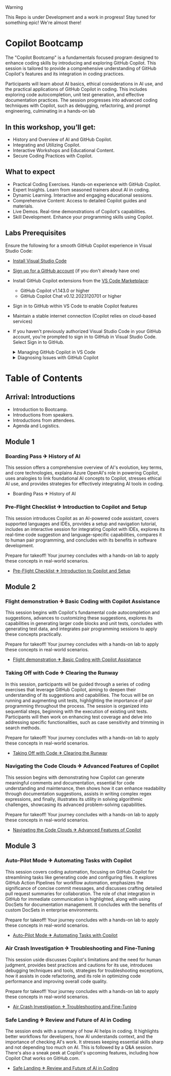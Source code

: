 #
> [!WARNING]  
> This Repo is under Development and a work in progress! Stay tuned for something epic! We're almost there!

# Copilot Bootcamp
The "Copilot Bootcamp" is a fundamentals focused program designed to enhance coding skills by introducing and exploring GitHub Copilot. This session is tailored to provide a comprehensive understanding of GitHub Copilot's features and its integration in coding practices.

Participants will learn about AI basics, ethical considerations in AI use, and the practical applications of GitHub Copilot in coding. This includes exploring code autocompletion, unit test generation, and effective documentation practices. The session progresses into advanced coding techniques with Copilot, such as debugging, refactoring, and prompt engineering, culminating in a hands-on lab

## In this workshop, you’ll get:
- History and Overview of AI and GitHub Copilot.
- Integrating and Utilizing Copilot.
- Interactive Workshops and Educational Content.
- Secure Coding Practices with Copilot.

## What to expect 
- Practical Coding Exercises. Hands-on experience with GitHub Copilot.
- Expert Insights. Learn from seasoned trainers about AI in coding.
- Dynamic Learning. Interactive and engaging educational sessions.
- Comprehensive Content: Access to detailed Copilot guides and materials.
- Live Demos. Real-time demonstrations of Copilot's capabilities.
- Skill Development. Enhance your programming skills using Copilot.


## Labs Prerequisites
Ensure the following for a smooth GitHub Copilot experience in Visual Studio Code:

- [Install Visual Studio Code](https://code.visualstudio.com/)
- [Sign up for a GitHub account](https://github.com/) (if you don't already have one)
- Install GitHub Copilot extensions from the [VS Code Marketplace](https://marketplace.visualstudio.com/):
  - GitHub Copilot v1.143.0 or higher
  - GitHub Copilot Chat v0.12.2023120701 or higher
- Sign in to GitHub within VS Code to enable Copilot features
- Maintain a stable internet connection (Copilot relies on cloud-based services)
- If you haven't previously authorized Visual Studio Code in your GitHub account, you're prompted to sign in to GitHub in Visual Studio Code. Select Sign in to GitHub.

  <details>
  <summary>Managing GitHub Copilot in VS Code</summary>

  - The Copilot Status Menu, located in the bottom panel of the Visual Studio Code window, allows you to enable or disable GitHub Copilot.
  - You can choose to disable suggestions globally (`Disable Globally`), or for the language of the file you're currently editing (`Disable for LANGUAGE`).

  </details>

  <details>
  <summary>Diagnosing Issues with GitHub Copilot</summary>

  - Log files, stored in the standard location for Visual Studio Code extensions, can help diagnose connection issues.
  - To access these logs, open the Command Palette (Shift+Command+P for Mac, Ctrl+Shift+P for Windows/Linux), type `Diagnostics`, and select `GitHub Copilot: Collect Diagnostics`.

  </details>

# Table of Contents

## Arrival: Introductions
- Introduction to Bootcamp.
- Introductions from speakers.
- Introductions from attendees.
- Agenda and Logistics.

## Module 1
### Boarding Pass ✈ History of AI
This session offers a comprehensive overview of AI's evolution, key terms, and core technologies, explains Azure OpenAI's role in powering Copilot, uses analogies to link foundational AI concepts to Copilot, stresses ethical AI use, and provides strategies for effectively integrating AI tools in coding.
- Boarding Pass ✈ History of AI

### Pre-Flight Checklist ✈ Introduction to Copilot and Setup
This session introduces Copilot as an AI-powered code assistant, covers supported languages and IDEs, provides a setup and navigation tutorial, includes an interactive session for integrating Copilot with IDEs, explores its real-time code suggestion and language-specific capabilities, compares it to human pair programming, and concludes with its benefits in software development.

Prepare for takeoff! Your journey concludes with a hands-on lab to apply these concepts in real-world scenarios.
- [Pre-Flight Checklist ✈ Introduction to Copilot and Setup](#)

## Module 2
### Flight demonstration ✈ Basic Coding with Copilot Assistance
This session begins with Copilot's fundamental code autocompletion and suggestions, advances to customizing these suggestions, explores its capabilities in generating larger code blocks and unit tests, concludes with generating test data, and integrates pair programming sessions to apply these concepts practically.

Prepare for takeoff! Your journey concludes with a hands-on lab to apply these concepts in real-world scenarios.
- [Flight demonstration ✈ Basic Coding with Copilot Assistance](#)

### Taking Off with Code ✈ Clearing the Runway
In this session, participants will be guided through a series of coding exercises that leverage GitHub Copilot, aiming to deepen their understanding of its suggestions and capabilities. The focus will be on running and augmenting unit tests, highlighting the importance of pair programming throughout the process. The session is organized into sequential steps, beginning with the execution of existing unit tests. Participants will then work on enhancing test coverage and delve into addressing specific functionalities, such as case sensitivity and trimming in search methods.

Prepare for takeoff! Your journey concludes with a hands-on lab to apply these concepts in real-world scenarios.
- [Taking Off with Code ✈ Clearing the Runway](#)


### Navigating the Code Clouds ✈ Advanced Features of Copilot
This session begins with demonstrating how Copilot can generate meaningful comments and documentation, essential for code understanding and maintenance, then shows how it can enhance readability through documentation suggestions, assists in writing complex regex expressions, and finally, illustrates its utility in solving algorithmic challenges, showcasing its advanced problem-solving capabilities.

Prepare for takeoff! Your journey concludes with a hands-on lab to apply these concepts in real-world scenarios.
- [Navigating the Code Clouds ✈ Advanced Features of Copilot](#)

## Module 3
### Auto-Pilot Mode ✈ Automating Tasks with Copilot
This session covers coding automation, focusing on GitHub Copilot for streamlining tasks like generating code and configuring files. It explores GitHub Action Pipelines for workflow automation, emphasizes the significance of concise commit messages, and discusses crafting detailed pull request summaries for collaboration. The role of chat integration in GitHub for immediate communication is highlighted, along with using DocSets for documentation management. It concludes with the benefits of custom DocSets in enterprise environments.

Prepare for takeoff! Your journey concludes with a hands-on lab to apply these concepts in real-world scenarios.
- [Auto-Pilot Mode ✈ Automating Tasks with Copilot](#)

### Air Crash Investigation ✈ Troubleshooting and Fine-Tuning
This session uside discusses Copilot's limitations and the need for human judgment, provides best practices and cautions for its use, introduces debugging techniques and tools, strategies for troubleshooting exceptions, how it assists in code refactoring, and its role in optimizing code performance and improving overall code quality.

Prepare for takeoff! Your journey concludes with a hands-on lab to apply these concepts in real-world scenarios.
- [Air Crash Investigation ✈ Troubleshooting and Fine-Tuning](#)

### Safe Landing ✈ Review and Future of AI in Coding
The session ends with a summary of how AI helps in coding. It highlights better workflows for developers, how AI understands context, and the importance of checking AI's work. It stresses keeping essential skills sharp and not depending too much on AI. This is followed by a Q&A session. There's also a sneak peek at Copilot's upcoming features, including how Copilot Chat works on GitHub.com.

- [Safe Landing ✈ Review and Future of AI in Coding](#)
